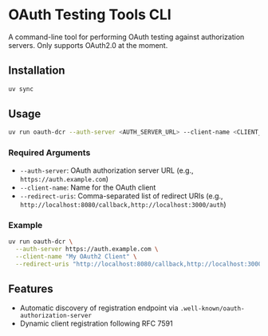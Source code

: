 # OAuth Testing Tools CLI

A command-line tool for performing OAuth testing against authorization servers. Only supports OAuth2.0 at the moment.

## Installation

```bash
uv sync
```

## Usage

```bash
uv run oauth-dcr --auth-server <AUTH_SERVER_URL> --client-name <CLIENT_NAME> --redirect-uris <REDIRECT_URI_LIST>
```

### Required Arguments

- `--auth-server`: OAuth authorization server URL (e.g., `https://auth.example.com`)
- `--client-name`: Name for the OAuth client
- `--redirect-uris`: Comma-separated list of redirect URIs (e.g., `http://localhost:8080/callback,http://localhost:3000/auth`)

### Example

```bash
uv run oauth-dcr \
  --auth-server https://auth.example.com \
  --client-name "My OAuth2 Client" \
  --redirect-uris "http://localhost:8080/callback,http://localhost:3000/auth"
```

## Features

- Automatic discovery of registration endpoint via `.well-known/oauth-authorization-server`
- Dynamic client registration following RFC 7591

